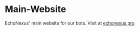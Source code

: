 # Main-Website
EchoNexus' main website for our bots. Visit at [echonexus.pro](https://echonexus.pro/)
